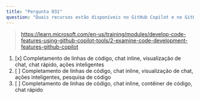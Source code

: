 ```yaml
---
title: "Pergunta 031"
question: "Quais recursos estão disponíveis no GitHub Copilot e no GitHub Copilot Chat?"
---
```



> https://learn.microsoft.com/en-us/training/modules/develop-code-features-using-github-copilot-tools/2-examine-code-development-features-github-copilot
1. [x] Completamento de linhas de código, chat inline, visualização de chat, chat rápido, ações inteligentes
1. [ ] Completamento de linhas de código, chat inline, visualização de chat, ações inteligentes, pesquisa de código
1. [ ] Completamento de linhas de código, chat inline, contêiner de código, chat rápido
